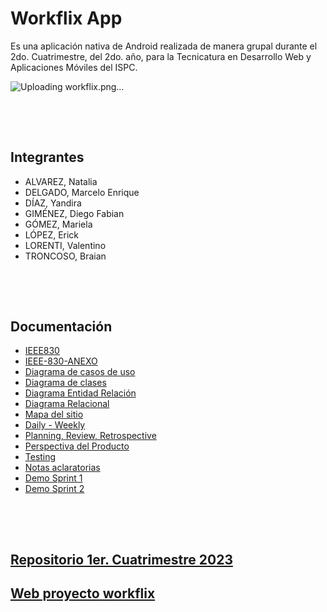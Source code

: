 # Workflix App
Es una aplicación nativa de Android realizada de manera grupal durante el 2do. Cuatrimestre, del 2do. año, para la Tecnicatura en Desarrollo Web y Aplicaciones Móviles del ISPC.

![Uploading workflix.png…]()



### </div><br /><br /></b>

## Integrantes
- ALVAREZ, Natalia
- DELGADO, Marcelo Enrique
- DÍAZ, Yandira
- GIMÉNEZ, Diego Fabian
- GÓMEZ, Mariela
- LÓPEZ, Erick
- LORENTI, Valentino
- TRONCOSO, Braian

### </div><br /><br /></b>
## Documentación

* [IEEE830](https://github.com/grupo-ispc-2023-2-0/workflix-app/wiki/Documento-IEEE830)
* [IEEE-830-ANEXO](https://github.com/grupo-ispc-2023-2-0/workflix-app/wiki/IEEE-830-ANEXO)
* [Diagrama de casos de uso](https://github.com/grupo-ispc-2023-2-0/workflix-app/wiki/Diagrama-de-casos-de-uso)
* [Diagrama de clases](https://github.com/grupo-ispc-2023-2-0/workflix-app/wiki/Diagrama-de-clases)
* [Diagrama Entidad Relación](https://github.com/grupo-ispc-2023-2-0/workflix-app/wiki/Diagrama-Entidad%E2%80%90Relaci%C3%B3n)
* [Diagrama Relacional](https://github.com/grupo-ispc-2023-2-0/workflix-app/wiki/Diagrama-Relacional)
* [Mapa del sitio](https://github.com/grupo-ispc-2023-2-0/workflix-app/wiki/Mapa-del-sitio)
* [Daily - Weekly](https://github.com/orgs/grupo-ispc-2023-2-0/discussions)
* [Planning, Review, Retrospective](https://github.com/grupo-ispc-2023-2-0/workflix-app/wiki/Planning-%E2%80%90-Retrospective-%E2%80%90-Review)
* [Perspectiva del Producto](https://github.com/grupo-ispc-2023-2-0/workflix-app/wiki/Perspectiva-del-producto)
* [Testing](https://github.com/grupo-ispc-2023-2-0/workflix-app/wiki/Testing)
* [Notas aclaratorias](https://github.com/grupo-ispc-2023-2-0/workflix-app/wiki/Notas-aclaratorias)
* [Demo Sprint 1](https://github.com/grupo-ispc-2023-2-0/workflix-app/wiki/Video-Demo-Sprint-1)
* [Demo Sprint 2](https://github.com/grupo-ispc-2023-2-0/workflix-app/wiki/Video-Demo-Sprint-2)

### </div><br /><br /></b>
## [Repositorio 1er. Cuatrimestre 2023](https://github.com/grupo-ispc-2023/workflix)
## [Web proyecto workflix](https://workflix.com.ar)
